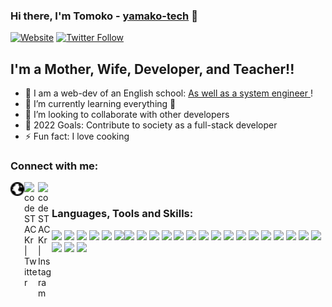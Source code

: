 ### Hi there, I'm Tomoko -  [yamako-tech][website] 👋 

[![Website](https://img.shields.io/website?label=ask-tech-gatsby.netlify.app&style=for-the-badge&url=https%3A%2F%2Fcodestackr.com)](https://ask-tech-gatsby.netlify.app/)
[![Twitter Follow](https://img.shields.io/twitter/follow/t_yamamomo?color=1DA1F2&logo=twitter&style=for-the-badge)](https://twitter.com/intent/follow?original_referer=https%3A%2F%2Fgithub.com%2Ft_yamamomo&screen_name=t_yamamomo)


## I'm a Mother, Wife, Developer, and Teacher!!

- 🔭 I am a web-dev of an English school: [As well as a system engineer ][school]!
- 🌱 I’m currently learning everything 🤣
- 👯 I’m looking to collaborate with other developers
- 🥅 2022 Goals: Contribute to society as a full-stack developer
- ⚡ Fun fact: I love cooking

### Connect with me:

[<img align="left" alt="ask-tech-gatsby.netlify.app" width="22px" src="https://raw.githubusercontent.com/iconic/open-iconic/master/svg/globe.svg" />][website]
[<img align="left" alt="codeSTACKr | Twitter" width="22px" src="https://cdn.jsdelivr.net/npm/simple-icons@v3/icons/twitter.svg" />][twitter]
[<img align="left" alt="codeSTACKr | Instagram" width="22px" src="https://cdn.jsdelivr.net/npm/simple-icons@v3/icons/instagram.svg" />][instagram]

<br />

### Languages, Tools and Skills:

<img src="https://img.icons8.com/dusk/64/000000/code.png" width="22px"/> <img src="https://img.icons8.com/dusk/64/000000/visual-studio-code-2019.png" width="22px"/> <img src="https://img.icons8.com/dusk/64/000000/pycharm.png" width="22px"/> <img src="https://img.icons8.com/color/48/000000/django.png" width="22px"/> <img src="https://img.icons8.com/ios/50/000000/flask.png" width="22px"/> <img src="https://img.icons8.com/dusk/64/000000/python.png" width="22px"/><img src="https://img.icons8.com/dusk/64/000000/javascript.png" width="22px"/> <img src="https://img.icons8.com/dusk/64/000000/react.png" width="22px"/> <img src="https://img.icons8.com/dusk/64/000000/html-5.png" width="22px"/> <img src="https://img.icons8.com/external-prettycons-flat-prettycons/94/000000/external-css-web-seo-prettycons-flat-prettycons.png" width="22px" /> <img src="https://img.icons8.com/color/48/000000/bootstrap.png" width="22px"/> <img src="https://img.icons8.com/dusk/64/000000/wordpress.png" width="22px"/> <img src="https://img.icons8.com/dusk/64/000000/domain.png" width="22px"/> <img src="https://img.icons8.com/dusk/64/000000/security-ssl.png" width="22px"/> <img src="https://img.icons8.com/dusk/64/000000/server.png" width="22px"/> <img src="https://img.icons8.com/material-rounded/24/000000/dns.png" width="22px"/> <img src="https://img.icons8.com/color/48/000000/google-cloud-platform.png" width="22px"/> <img src="https://img.icons8.com/dusk/64/000000/ssh.png" width="22px"/> <img src="https://img.icons8.com/dusk/64/000000/share-2.png" width="22px"/> <img src="https://img.icons8.com/color/48/000000/npm.png" width="22px"/> <img src="https://img.icons8.com/fluency/48/000000/node-js.png" width="22px"/>
<img src="https://img.icons8.com/dusk/64/000000/postman-api.png" width="22px"/> <img src="https://img.icons8.com/dusk/64/000000/marketing.png" width="22px"/> <img src="https://img.icons8.com/external-inipagistudio-lineal-color-inipagistudio/64/000000/external-bilingual-language-learning-inipagistudio-lineal-color-inipagistudio.png" width="22px"/> <img src="https://img.icons8.com/office/48/000000/video-editing.png" width="22px" />


[website]: https://ask-tech-gatsby.netlify.app/
[school]: https://ask946.com/
[twitter]: https://twitter.com/t_yamamomo
[youtube]: https://www.youtube.com/playlist?list=PL1TKyoLbKRjRQ42ITxiYfR0CQBPtcNShT
[instagram]: https://www.instagram.com/yamako2222

